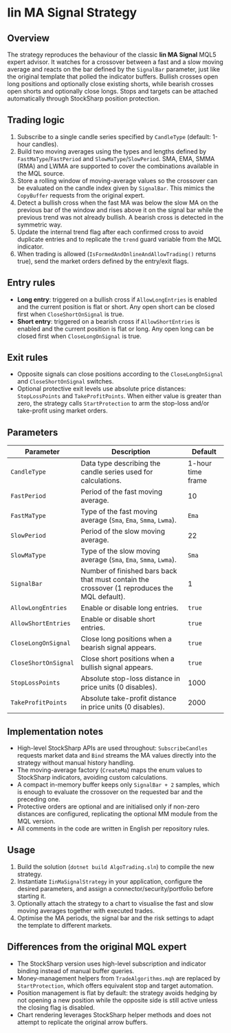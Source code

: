 # Iin MA Signal Strategy

## Overview
The strategy reproduces the behaviour of the classic **Iin MA Signal** MQL5 expert advisor. It watches for a crossover between a fast and a slow moving average and reacts on the bar defined by the `SignalBar` parameter, just like the original template that polled the indicator buffers. Bullish crosses open long positions and optionally close existing shorts, while bearish crosses open shorts and optionally close longs. Stops and targets can be attached automatically through StockSharp position protection.

## Trading logic
1. Subscribe to a single candle series specified by `CandleType` (default: 1-hour candles).
2. Build two moving averages using the types and lengths defined by `FastMaType`/`FastPeriod` and `SlowMaType`/`SlowPeriod`. SMA, EMA, SMMA (RMA) and LWMA are supported to cover the combinations available in the MQL source.
3. Store a rolling window of moving-average values so the crossover can be evaluated on the candle index given by `SignalBar`. This mimics the `CopyBuffer` requests from the original expert.
4. Detect a bullish cross when the fast MA was below the slow MA on the previous bar of the window and rises above it on the signal bar while the previous trend was not already bullish. A bearish cross is detected in the symmetric way.
5. Update the internal trend flag after each confirmed cross to avoid duplicate entries and to replicate the `trend` guard variable from the MQL indicator.
6. When trading is allowed (`IsFormedAndOnlineAndAllowTrading()` returns true), send the market orders defined by the entry/exit flags.

## Entry rules
- **Long entry**: triggered on a bullish cross if `AllowLongEntries` is enabled and the current position is flat or short. Any open short can be closed first when `CloseShortOnSignal` is true.
- **Short entry**: triggered on a bearish cross if `AllowShortEntries` is enabled and the current position is flat or long. Any open long can be closed first when `CloseLongOnSignal` is true.

## Exit rules
- Opposite signals can close positions according to the `CloseLongOnSignal` and `CloseShortOnSignal` switches.
- Optional protective exit levels use absolute price distances: `StopLossPoints` and `TakeProfitPoints`. When either value is greater than zero, the strategy calls `StartProtection` to arm the stop-loss and/or take-profit using market orders.

## Parameters
| Parameter | Description | Default |
| --- | --- | --- |
| `CandleType` | Data type describing the candle series used for calculations. | 1-hour time frame |
| `FastPeriod` | Period of the fast moving average. | 10 |
| `FastMaType` | Type of the fast moving average (`Sma`, `Ema`, `Smma`, `Lwma`). | `Ema` |
| `SlowPeriod` | Period of the slow moving average. | 22 |
| `SlowMaType` | Type of the slow moving average (`Sma`, `Ema`, `Smma`, `Lwma`). | `Sma` |
| `SignalBar` | Number of finished bars back that must contain the crossover (1 reproduces the MQL default). | 1 |
| `AllowLongEntries` | Enable or disable long entries. | `true` |
| `AllowShortEntries` | Enable or disable short entries. | `true` |
| `CloseLongOnSignal` | Close long positions when a bearish signal appears. | `true` |
| `CloseShortOnSignal` | Close short positions when a bullish signal appears. | `true` |
| `StopLossPoints` | Absolute stop-loss distance in price units (0 disables). | 1000 |
| `TakeProfitPoints` | Absolute take-profit distance in price units (0 disables). | 2000 |

## Implementation notes
- High-level StockSharp APIs are used throughout: `SubscribeCandles` requests market data and `Bind` streams the MA values directly into the strategy without manual history handling.
- The moving-average factory (`CreateMa`) maps the enum values to StockSharp indicators, avoiding custom calculations.
- A compact in-memory buffer keeps only `SignalBar + 2` samples, which is enough to evaluate the crossover on the requested bar and the preceding one.
- Protective orders are optional and are initialised only if non-zero distances are configured, replicating the optional MM module from the MQL version.
- All comments in the code are written in English per repository rules.

## Usage
1. Build the solution (`dotnet build AlgoTrading.sln`) to compile the new strategy.
2. Instantiate `IinMaSignalStrategy` in your application, configure the desired parameters, and assign a connector/security/portfolio before starting it.
3. Optionally attach the strategy to a chart to visualise the fast and slow moving averages together with executed trades.
4. Optimise the MA periods, the signal bar and the risk settings to adapt the template to different markets.

## Differences from the original MQL expert
- The StockSharp version uses high-level subscription and indicator binding instead of manual buffer queries.
- Money-management helpers from `TradeAlgorithms.mqh` are replaced by `StartProtection`, which offers equivalent stop and target automation.
- Position management is flat by default: the strategy avoids hedging by not opening a new position while the opposite side is still active unless the closing flag is disabled.
- Chart rendering leverages StockSharp helper methods and does not attempt to replicate the original arrow buffers.
